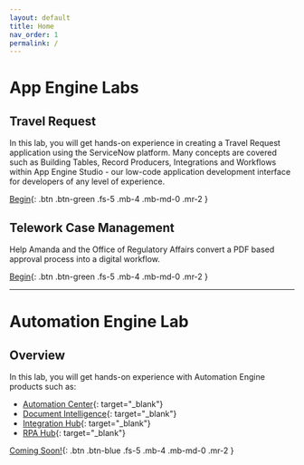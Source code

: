 ```yaml
---
layout: default
title: Home
nav_order: 1
permalink: /
---
```

# App Engine Labs 

## Travel Request

In this lab, you will get hands-on experience in creating a Travel Request application using the ServiceNow platform. Many concepts are covered such as Building Tables, Record Producers, Integrations and Workflows within App Engine Studio - our low-code application development interface for developers of any level of experience.

[Begin][TravelRequestLabLink]{: .btn .btn-green .fs-5 .mb-4 .mb-md-0 .mr-2 }

## Telework Case Management

Help Amanda and the Office of Regulatory Affairs convert a PDF based approval process into a digital workflow. 

[Begin][TeleworkLabLink]{: .btn .btn-green .fs-5 .mb-4 .mb-md-0 .mr-2 }

---
# Automation Engine Lab

## Overview

In this lab, you will get hands-on experience with Automation Engine products such as:
* [Automation Center][Automation Center]{: target="_blank"}
* [Document Intelligence][Document Intelligence]{: target="_blank"}
* [Integration Hub]{: target="_blank"}
* [RPA Hub]{: target="_blank"}

[Coming Soon!][RPALabLink]{: .btn .btn-blue .fs-5 .mb-4 .mb-md-0 .mr-2 }


[RPALabLink]: /docs/lab_rpa/
[TravelRequestLabLink]: https://creatorworkflowsnow.github.io/docs/lab_travelrequest/
[TeleworkLabLink]: https://creatorworkflowsnow.github.io/docs/lab_telework/
[TeleworkLabExternalLink]: https://low-code.guide/docs/Telework/Introduction/
[Automation Center]: https://docs.servicenow.com/csh?topicname=automation-center-landing-page.html&version=latest
[Document Intelligence]: https://docs.servicenow.com/csh?topicname=document-intelligence-landing.html&version=latest
[Integration Hub]: https://docs.servicenow.com/csh?topicname=integrationhub.html&version=latest
[RPA Hub]: https://docs.servicenow.com/csh?topicname=rpa-main-landing-page.html&version=latest